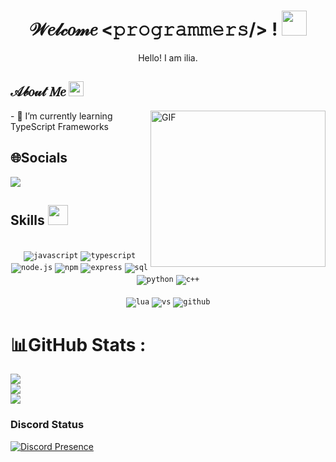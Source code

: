 <!--- Header --->   
<h1 align="center">
  𝒲𝑒𝓁𝒸𝑜𝓂𝑒 &lt;𝚙𝚛𝚘𝚐𝚛𝚊𝚖𝚖𝚎𝚛𝚜/&gt; !
  <a target="_blank">
    <img src="https://github.com/JayantGoel001/JayantGoel001/blob/master/GIF/Hi.gif" width="40px" />
  </a>
</h1>
      
<p align='center'>Hello! I am ilia.</p>


<!--- About You --->   
<h2> 𝒜𝒷𝑜𝓊𝓉 𝑀𝑒 <img src="https://github.com/JayantGoel001/JayantGoel001/blob/master/GIF/Earth.gif" width="24px" style="max-width:100%;"></h2>

<a target="_blank">
   <img align="right" height="250" width= "280px" alt="GIF" src="https://cdn.discordapp.com/attachments/997534295122001971/1039289698197188619/2882629854d56075fd86d61ddee25975.gif" />
</a>
- 🌱 I’m currently learning TypeScript Frameworks

<br/>

## 🌐Socials
 <p><a href="https://discord.gg/BFbDt6yNaj">
     <img src="https://img.shields.io/discord/803577880410980364?style=for-the-badge&logo=discord&labelColor=7289da&logoColor=white&color=2c2f33&label=Discord"/>
 </a></p>


      
<h2> Skills <img src = "https://media2.giphy.com/media/QssGEmpkyEOhBCb7e1/giphy.gif?cid=ecf05e47a0n3gi1bfqntqmob8g9aid1oyj2wr3ds3mg700bl&rid=giphy.gif" width = 32px> </h2>
<div align="center">
<br/>
  <code><img src="https://img.shields.io/badge/javascript-%23323330.svg?style=for-the-badge&logo=javascript&logoColor=%23F7DF1E" alt="javascript"></code>
  <code><img src="https://badges.frapsoft.com/typescript/code/typescript.png?v=101" alt="typescript"></code>
<br/>  
<code><img src="https://img.shields.io/badge/node.js-%2343853D.svg?style=for-the-badge&logo=node.js&logoColor=white" alt="node.js"></code>
<code><img src="https://img.shields.io/badge/NPM-%23000000.svg?style=for-the-badge&logo=npm&logoColor=white" alt="npm"></code>
<code><img src="https://img.shields.io/badge/express.js-%23404d59.svg?style=for-the-badge&logo=express&logoColor=%2361DAFB" alt="express"></code>
<code><img src="https://img.shields.io/badge/mysql-4479A1.svg?style=for-the-badge&logo=mysql&logoColor=white" alt="sql"></code>
<code><img src="https://img.shields.io/badge/python-3776AB.svg?style=for-the-badge&logo=python&logoColor=white" alt="python"></code>
<code><img src="https://img.shields.io/badge/C%2B%2B-00599C?style=for-the-badge&logo=c%2B%2B&logoColor=white" alt="c++"></code>
<br/>
<br/>
<code><img src="https://img.shields.io/badge/lua-2C2D72.svg?style=for-the-badge&logo=lua&logoColor=white" alt="lua"></code>
<code><img src="https://img.shields.io/badge/vscode-007ACC.svg?style=for-the-badge&logo=visualstudiocode&logoColor=white" alt="vs"></code>
<code><img src="https://img.shields.io/badge/github-%23121011.svg?style=for-the-badge&logo=github&logoColor=white" alt="github"></code>
</div>
  

# 📊GitHub Stats :
![](https://github-readme-stats.vercel.app/api?username=iamilia&theme=radical&hide_border=false&include_all_commits=false&count_private=true)<br/>
![](https://github-readme-streak-stats.herokuapp.com/?user=iamilia&theme=radical&hide_border=false)<br/>
![](https://github-readme-stats.vercel.app/api/top-langs/?username=iamilia&theme=radical&hide_border=false&include_all_commits=false&count_private=true&layout=compact)
 <!-- <img
    src="https://github-readme-stats.vercel.app/api/top-langs/?username=iamilia&layout=compact&theme=github_dark&hide_border=true"
  /> -->
### Discord Status
[![Discord Presence](https://lanyard-profile-readme.vercel.app/api/572087106483257354)](https://discord.com/users/572087106483257354)
